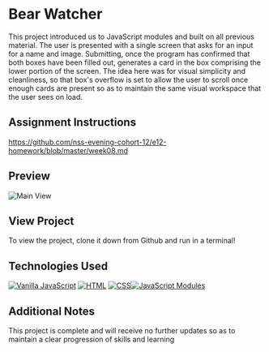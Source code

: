 # Bear Watcher
This project introduced us to JavaScript modules and built on all previous material. The user is presented with a single screen that asks for an input for a name and image. Submitting, once the program has confirmed that both boxes have been filled out, generates a card in the box comprising the lower portion of the screen. The idea here was for visual simplicity and cleanliness, so that box's overflow is set to allow the user to scroll once enough cards are present so as to maintain the same visual workspace that the user sees on load.

## Assignment Instructions
https://github.com/nss-evening-cohort-12/e12-homework/blob/master/week08.md

## Preview
![Main View](screenshots/bearwatcher_demo.gif)

## View Project
To view the project, clone it down from Github and run in a terminal!

## Technologies Used
[![Vanilla JavaScript](https://img.shields.io/badge/-Vanilla%20JavaScript-2c9fcc?style=flat-square)](#) [![HTML](https://img.shields.io/badge/-HTML-2c9fcc?style=flat-square)](#) [![CSS](https://img.shields.io/badge/-CSS-2c9fcc?style=flat-square)](#)[![JavaScript Modules](https://img.shields.io/badge/JavaScript-Modules-lightgrey)](#)

## Additional Notes
This project is complete and will receive no further updates so as to maintain a clear progression of skills and learning
